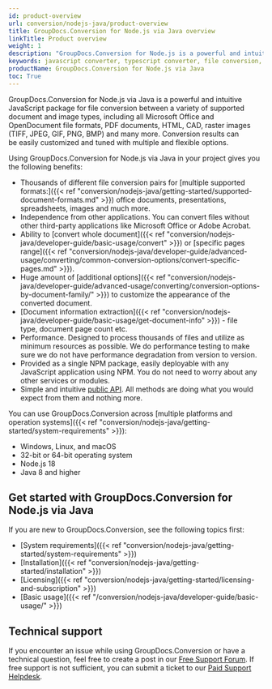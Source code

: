 ```yaml
---
id: product-overview
url: conversion/nodejs-java/product-overview
title: GroupDocs.Conversion for Node.js via Java overview
linkTitle: Product overview
weight: 1
description: "GroupDocs.Conversion for Node.js is a powerful and intuitive JavaScript converter that supports a variety of file formats (such as PDF, DOCX, XLSX, PPTX, PNG, JPEG, TIFF and others) without using third-party tools."
keywords: javascript converter, typescript converter, file conversion, convert files, PDF, DOCX, XLSX, PPTX, PNG, JPEG, TIFF
productName: GroupDocs.Conversion for Node.js via Java
toc: True
---
```

GroupDocs.Conversion for Node.js via Java is a powerful and intuitive JavaScript package for file conversion between a variety of supported document and image types, including all Microsoft Office and OpenDocument file formats, PDF documents, HTML, CAD, raster images (TIFF, JPEG, GIF, PNG, BMP) and many more. Conversion results can be easily customized and tuned with multiple and flexible options.

Using GroupDocs.Conversion for Node.js via Java in your project gives you the following benefits:
<!--
- Rich set of document conversion features;
- Platform independence;
- Independence from third-party applications;
- Performance and scalability;
- Simple public API.

### Rich set of document conversion features
-->
- Thousands of different file conversion pairs for [multiple supported formats:]({{< ref "conversion/nodejs-java/getting-started/supported-document-formats.md" >}}) office documents, presentations, spreadsheets, images and much more.
- Independence from other applications. You can convert files without other third-party applications like Microsoft Office or Adobe Acrobat. 
- Ability to [convert whole document]({{< ref "conversion/nodejs-java/developer-guide/basic-usage/convert" >}}) or [specific pages range]({{< ref "conversion/nodejs-java/developer-guide/advanced-usage/converting/common-conversion-options/convert-specific-pages.md" >}}).
- Huge amount of [additional options]({{< ref "conversion/nodejs-java/developer-guide/advanced-usage/converting/conversion-options-by-document-family/" >}}) to customize the appearance of the converted document.
- [Document information extraction]({{< ref "conversion/nodejs-java/developer-guide/basic-usage/get-document-info" >}}) - file type, document page count etc.
- Performance. Designed to process thousands of files and utilize as minimum resources as possible. We do performance testing to make sure we do not have performance degradation from version to version.
- Provided as a single NPM package, easily deployable with any JavaScript application using NPM. You do not need to worry about any other services or modules.
- Simple and intuitive [public API](https://reference.groupdocs.com/conversion/nodejs-java). All methods are doing what you would expect from them and nothing more.


You can use GroupDocs.Conversion across [multiple platforms and operation systems]({{< ref "conversion/nodejs-java/getting-started/system-requirements" >}}):

* Windows, Linux, and macOS
* 32-bit or 64-bit operating system
* Node.js 18
* Java 8 and higher

## Get started with GroupDocs.Conversion for Node.js via Java

If you are new to GroupDocs.Conversion, see the following topics first:

* [System requirements]({{< ref "conversion/nodejs-java/getting-started/system-requirements" >}})
* [Installation]({{< ref "conversion/nodejs-java/getting-started/installation" >}})
* [Licensing]({{< ref "conversion/nodejs-java/getting-started/licensing-and-subscription" >}})
* [Basic usage]({{< ref "/conversion/nodejs-java/developer-guide/basic-usage/" >}})

## Technical support

If you encounter an issue while using GroupDocs.Conversion or have a technical question, feel free to create a post in our [Free Support Forum](https://forum.groupdocs.com/c/conversion). If free support is not sufficient, you can submit a ticket to our [Paid Support Helpdesk](https://helpdesk.groupdocs.com/).

